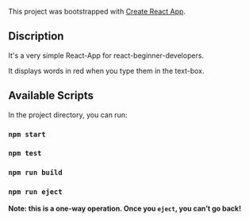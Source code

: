 This project was bootstrapped with [Create React App](https://github.com/facebook/create-react-app).

## Discription

It's a very simple React-App for react-beginner-developers.

It displays words in red when you type them in the text-box.


## Available Scripts

In the project directory, you can run:

### `npm start`

### `npm test`

### `npm run build`

### `npm run eject`

**Note: this is a one-way operation. Once you `eject`, you can’t go back!**
